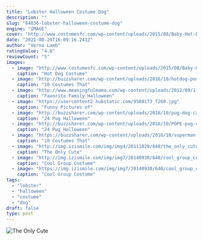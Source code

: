 ```yaml
---
title: "Lobster Halloween Costume Dog"
description: ""
slug: "64036-lobster-halloween-costume-dog"
engine: "IMAGE"
cover: "http://www.costumesfc.com/wp-content/uploads/2015/08/Baby-Hot-Dog-Costume.jpg"
date: "2021-08-29T16:09:16.241Z"
author: "Verna Lamb"
ratingValue: "4.8"
reviewCount: "5"
images:
  - image: "http://www.costumesfc.com/wp-content/uploads/2015/08/Baby-Hot-Dog-Costume.jpg"
    caption: "Hot Dog Costume"
  - image: "http://buzzsharer.com/wp-content/uploads/2016/10/hotdog-pomeranian-Halloween-costume.jpg"
    caption: "10 Costumes That"
  - image: "http://www.meaningfulmama.com/wp-content/uploads/2012/09/1-fisherman-and-lobster-costume.jpg"
    caption: "Favorite Family Halloween"
  - image: "https://usercontent2.hubstatic.com/9580173_f260.jpg"
    caption: "Funny Pictures of"
  - image: "http://buzzsharer.com/wp-content/uploads/2016/10/pug-dog-cat-costumes.jpg"
    caption: "24 Pug Halloween"
  - image: "http://buzzsharer.com/wp-content/uploads/2016/10/POPE-pug-costume.jpg"
    caption: "24 Pug Halloween"
  - image: "https://buzzsharer.com/wp-content/uploads/2016/10/superman-pomeranian-Halloween-costume.jpg"
    caption: "10 Costumes That"
  - image: "http://img.izismile.com/img/img4/20111029/640/the_only_cute_corgi_halloween_costume_post_640_37.jpg"
    caption: "The Only Cute"
  - image: "http://img.izismile.com/img/img7/20140930/640/cool_group_costume_ideas_to_try_out_this_halloween_640_18.jpg"
    caption: "Cool Group Costume"
  - image: "https://img.izismile.com/img/img7/20140930/640/cool_group_costume_ideas_to_try_out_this_halloween_640_27.jpg"
    caption: "Cool Group Costume"
tags:
  - "lobster"
  - "halloween"
  - "costume"
  - "dog"
draft: false
type: post
---
```



![The Only Cute](http://img.izismile.com/img/img4/20111029/640/the_only_cute_corgi_halloween_costume_post_640_37.jpg "The Only Cute")


<!--inArticleAds-->

<!--galleryOne-->


<!--inArticleAds-->

<!--galleryTwo-->


<!--galleryThree-->

